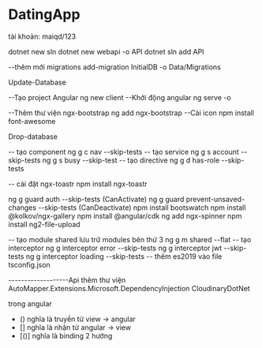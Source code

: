 # DatingApp
tài khoản: maiqd/123

dotnet new sln
dotnet new webapi -o API
dotnet sln add API

--thêm mới migrations
add-migration InitialDB -o Data/Migrations

Update-Database

--Tạo project Angular
ng new client
--Khởi động angular
ng serve -o

--Thêm thư viện ngx-bootstrap
ng add ngx-bootstrap 
--Cài icon
npm install font-awesome

Drop-database

-- tạo component
ng g c nav --skip-tests
-- tạo service
ng g s account --skip-tests
ng g s busy --skip-test
-- tạo directive
ng g d has-role --skip-tests

-- cài đặt ngx-toastr
npm install ngx-toastr

ng g guard auth --skip-tests (CanActivate)
ng g guard prevent-unsaved-changes --skip-tests (CanDeactivate)
npm install bootswatch
npm install @kolkov/ngx-gallery
npm install @angular/cdk
ng add ngx-spinner
npm install ng2-file-upload


-- tạo module shared lưu trữ modules bên thứ 3
ng g m shared --flat
-- tạo interceptor
ng g interceptor error --skip-tests
ng g interceptor jwt --skip-tests
ng g interceptor loading --skip-tests
-- thêm es2019 vào file tsconfig.json

-------------------Api
thêm thư viện 
AutoMapper.Extensions.Microsoft.DependencyInjection
CloudinaryDotNet

trong angular 
- () nghĩa là truyền từ view -> angular
- [] nghĩa là nhận từ angular -> view
- [()] nghĩa là binding 2 hướng

